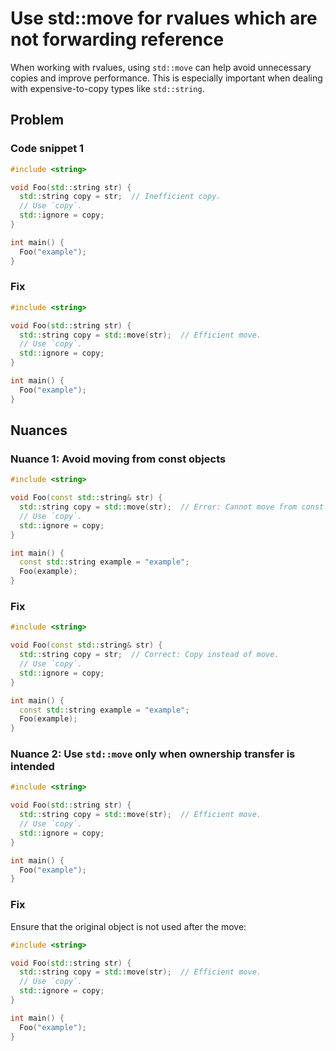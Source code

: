 # Use std::move for rvalues which are not forwarding reference

When working with rvalues, using `std::move` can help avoid unnecessary copies and improve performance. This is especially important when dealing with expensive-to-copy types like `std::string`.

## Problem

### Code snippet 1
```cpp
#include <string>

void Foo(std::string str) {
  std::string copy = str;  // Inefficient copy.
  // Use `copy`.
  std::ignore = copy;
}

int main() {
  Foo("example");
}
```

### Fix
```cpp
#include <string>

void Foo(std::string str) {
  std::string copy = std::move(str);  // Efficient move.
  // Use `copy`.
  std::ignore = copy;
}

int main() {
  Foo("example");
}
```

## Nuances

### Nuance 1: Avoid moving from const objects
```cpp
#include <string>

void Foo(const std::string& str) {
  std::string copy = std::move(str);  // Error: Cannot move from const.
  // Use `copy`.
  std::ignore = copy;
}

int main() {
  const std::string example = "example";
  Foo(example);
}
```

### Fix
```cpp
#include <string>

void Foo(const std::string& str) {
  std::string copy = str;  // Correct: Copy instead of move.
  // Use `copy`.
  std::ignore = copy;
}

int main() {
  const std::string example = "example";
  Foo(example);
}
```

### Nuance 2: Use `std::move` only when ownership transfer is intended
```cpp
#include <string>

void Foo(std::string str) {
  std::string copy = std::move(str);  // Efficient move.
  // Use `copy`.
  std::ignore = copy;
}

int main() {
  Foo("example");
}
```

### Fix
Ensure that the original object is not used after the move:
```cpp
#include <string>

void Foo(std::string str) {
  std::string copy = std::move(str);  // Efficient move.
  // Use `copy`.
  std::ignore = copy;
}

int main() {
  Foo("example");
}
```
